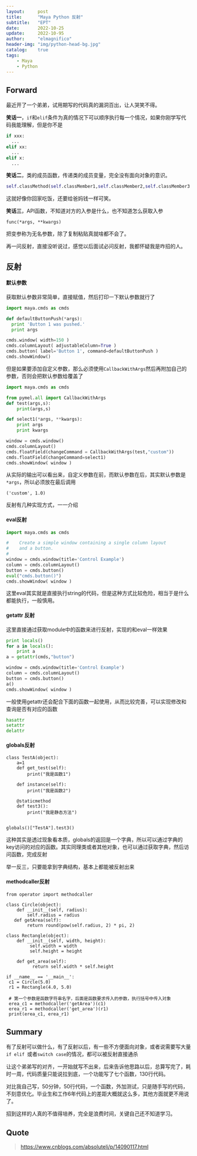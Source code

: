 ```yaml
---
layout:     post
title:      "Maya Python 反射"
subtitle:   "EPT"
date:       2022-10-25
update:     2022-10-95
author:     "elmagnifico"
header-img: "img/python-head-bg.jpg"
catalog:    true
tags:
    - Maya
    - Python
---
```


## Forward

最近开了一个弟弟，试用期写的代码真的漏洞百出，让人哭笑不得。



**笑话一**，`if`和`elif`条件为真的情况下可以顺序执行每一个情况，如果你刚学写代码我能理解，但是你不是

```python
if xxx:
  ...
elif xx:
  ...
elif x:
  ...
```



**笑话二**，类的成员函数，传递类的成员变量，完全没有面向对象的意识。

```python
self.classMethod(self.classMember1,self.classMember2,self.classMember3...)
```

这就好像你回家吃饭，还要给爸妈钱一样可笑。



**笑话三**，API函数，不知道对方的入参是什么，也不知道怎么获取入参

```
func(*args, **kwargs)
```

把变参称为无名参数，除了复制粘贴真就啥都不会了。



再一问反射，直接没听说过，感觉以后面试必问反射，我都怀疑我是咋招的人。



## 反射



#### 默认参数

获取默认参数非常简单，直接赋值，然后打印一下默认参数就行了

```python
import maya.cmds as cmds

def defaultButtonPush(*args):
  print 'Button 1 was pushed.'
  print args

cmds.window( width=150 )
cmds.columnLayout( adjustableColumn=True )
cmds.button( label='Button 1', command=defaultButtonPush )
cmds.showWindow()
```



但是如果要添加自定义参数，那么必须使用`CallbackWithArgs`然后再附加自己的参数，否则会把默认参数给覆盖了

```python
import maya.cmds as cmds

from pymel.all import CallbackWithArgs
def test(args,s):
    print(args,s)

def select1(*args, **kwargs):
    print args
    print kwargs

window = cmds.window()
cmds.columnLayout()
cmds.floatField(changeCommand = CallbackWithArgs(test,"custom"))
cmds.floatField(changeCommand=select1)
cmds.showWindow( window )
```

从实际的输出可以看出来，自定义参数在前，而默认参数在后，其实默认参数是`*args`，所以必须放在最后调用

```
('custom', 1.0)
```



反射有几种实现方式，一一介绍



#### eval反射

```python
import maya.cmds as cmds

#    Create a simple window containing a single column layout
#    and a button.
#
window = cmds.window(title='Control Example')
column = cmds.columnLayout()
button = cmds.button()
eval("cmds.button()")
cmds.showWindow( window )
```

这里eval其实就是直接执行string的代码，但是这种方式比较危险，相当于是什么都能执行，一般慎用。



#### getattr 反射

这里直接通过获取module中的函数来进行反射，实现的和eval一样效果

```python
print locals()
for a in locals():
    print a
a = getattr(cmds,"button")

window = cmds.window(title='Control Example')
column = cmds.columnLayout()
button = cmds.button()
a()
cmds.showWindow( window )
```



一般使用getattr还会配合下面的函数一起使用，从而比较完善，可以实现修改和查询是否有对应的函数

```python
hasattr
setattr
delattr
```



#### globals反射

```
class TestA(object):
    a=1
    def get_test(self):
        print("我是函数1")

    def instance(self):
        print("我是函数2")

    @staticmethod
    def test3():
        print("我是静态方法")


globals()["TestA"].test3()
```

这种其实是透过现象看本质，globals的返回是一个字典，所以可以通过字典的key访问的对应的函数。其实同理类或者其他对象，也可以通过获取字典，然后访问函数，完成反射

举一反三，只要能拿到字典结构，基本上都能被反射出来



#### methodcaller反射

```
from operator import methodcaller
  
class Circle(object):
    def __init__(self, radius):
        self.radius = radius
   def getArea(self):
        return round(pow(self.radius, 2) * pi, 2)
 
class Rectangle(object):
    def __init__(self, width, height):
         self.width = width
         self.height = height

    def get_area(self):
          return self.width * self.height
  
if __name__ == '__main__':
 c1 = Circle(5.0)
 r1 = Rectangle(4.0, 5.0)
   
 # 第一个参数是函数字符串名字，后面是函数要求传入的参数，执行括号中传入对象
 erea_c1 = methodcaller('getArea')(c1)
 erea_r1 = methodcaller('get_area')(r1)
 print(erea_c1, erea_r1)
```



## Summary

有了反射可以做什么，有了反射以后，有一些不方便面向对象，或者说需要写大量`if elif `或者`switch case`的情况，都可以被反射直接通杀



让这个弟弟写的对齐，一开始就写不出来，后来告诉他思路以后，总算写完了，耗时一周，代码质量只能说拉到底，一个功能写了七个函数，130行代码。

对比我自己写，50分钟，50行代码，一个函数，外加测试，只是随手写的代码，不刻意优化。毕业生和工作6年代码上的差距大概就这么多，其他方面就更不用说了。

招到这样的人真的不值得培养，完全是浪费时间，关键自己还不知道学习。



## Quote

> https://www.cnblogs.com/absoluteli/p/14090117.html
